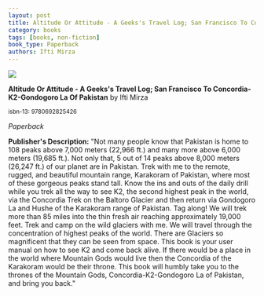 ```yaml
---
layout: post
title: Altitude Or Attitude - A Geeks's Travel Log; San Francisco To Concordia-K2-Gondogoro La Of Pakistan
category: books
tags: [books, non-fiction]
book_type: Paperback
authors: Ifti Mirza
---
```


<img src="http://books.google.com/books/content?id=16vZAQAACAAJ&printsec=frontcover&img=1&zoom=1&source=gbs_api"/>

**Altitude Or Attitude - A Geeks's Travel Log; San Francisco To Concordia-K2-Gondogoro La Of Pakistan** by Ifti Mirza

<sup>isbn-13: 9780692825426</sup>

*Paperback*

**Publisher's Description:**
"Not many people know that Pakistan is home to 108 peaks above 7,000 meters
(22,966 ft.) and many more above 6,000 meters (19,685 ft.). Not only that,
5 out of 14 peaks above 8,000 meters (26,247 ft.) of our planet are in
Pakistan. Trek with me to the remote, rugged, and beautiful mountain range,
Karakoram of Pakistan, where most of these gorgeous peaks stand tall. Know
the ins and outs of the daily drill while you trek all the way to see K2,
the second highest peak in the world, via the Concordia Trek on the Baltoro
Glacier and then return via Gondogoro La and Hushe of the Karakoram range
of Pakistan. Tag along! We will trek more than 85 miles into the thin fresh
air reaching approximately 19,000 feet. Trek and camp on the wild glaciers
with me. We will travel through the concentration of highest peaks of the
world. There are Glaciers so magnificent that they can be seen from space.
This book is your user manual on how to see K2 and come back alive. If
there would be a place in the world where Mountain Gods would live then the
Concordia of the Karakoram would be their throne. This book will humbly
take you to the thrones of the Mountain Gods, Concordia-K2-Gondogoro La of
Pakistan, and bring you back."